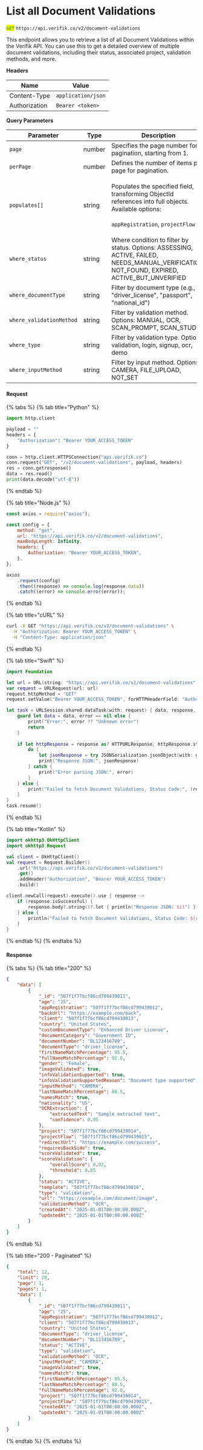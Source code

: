 # List all Document Validations

<mark style="color:green;">`GET`</mark> `https://api.verifik.co/v2/document-validations`

This endpoint allows you to retrieve a list of all Document Validations within the Verifik API. You can use this to get a detailed overview of multiple document validations, including their status, associated project, validation methods, and more.

**Headers**

| Name          | Value              |
| ------------- | ------------------ |
| Content-Type  | `application/json` |
| Authorization | `Bearer <token>`   |

**Query Parameters**

| Parameter                | Type   | Description                                                                                                                                                                 |
| ------------------------ | ------ | --------------------------------------------------------------------------------------------------------------------------------------------------------------------------- |
| `page`                   | number | Specifies the page number for pagination, starting from 1.                                                                                                                  |
| `perPage`                | number | Defines the number of items per page for pagination.                                                                                                                        |
| `populates[]`            | string | <p>Populates the specified field, transforming ObjectId references into full objects. Available options: <br><br><code>appRegistration</code>, <code>projectFlow</code></p> |
| `where_status`           | string | Where condition to filter by status. Options: ASSESSING, ACTIVE, FAILED, NEEDS\_MANUAL\_VERIFICATION, NOT\_FOUND, EXPIRED, ACTIVE\_BUT\_UNVERIFIED                          |
| `where_documentType`     | string | Filter by document type (e.g., "driver\_license", "passport", "national\_id")                                                                                               |
| `where_validationMethod` | string | Filter by validation method. Options: MANUAL, OCR, SCAN\_PROMPT, SCAN\_STUDIO                                                                                               |
| `where_type`             | string | Filter by validation type. Options: validation, login, signup, ocr, demo                                                                                                    |
| `where_inputMethod`      | string | Filter by input method. Options: CAMERA, FILE\_UPLOAD, NOT\_SET                                                                                                             |

#### **Request**

{% tabs %}
{% tab title="Python" %}

```python
import http.client

payload = ""
headers = {
    "Authorization": "Bearer YOUR_ACCESS_TOKEN"
}

conn = http.client.HTTPSConnection("api.verifik.co")
conn.request("GET", "/v2/document-validations", payload, headers)
res = conn.getresponse()
data = res.read()
print(data.decode("utf-8"))
```

{% endtab %}

{% tab title="Node.js" %}

```javascript
const axios = require("axios");

const config = {
    method: "get",
    url: "https://api.verifik.co/v2/document-validations",
    maxBodyLength: Infinity,
    headers: {
        Authorization: "Bearer YOUR_ACCESS_TOKEN",
    },
};

axios
    .request(config)
    .then((response) => console.log(response.data))
    .catch((error) => console.error(error));
```

{% endtab %}

{% tab title="cURL" %}

```bash
curl -X GET "https://api.verifik.co/v2/document-validations" \
  -H "Authorization: Bearer YOUR_ACCESS_TOKEN" \
  -H "Content-Type: application/json"
```

{% endtab %}

{% tab title="Swift" %}

```swift
import Foundation

let url = URL(string: "https://api.verifik.co/v2/document-validations")!
var request = URLRequest(url: url)
request.httpMethod = "GET"
request.setValue("Bearer YOUR_ACCESS_TOKEN", forHTTPHeaderField: "Authorization")

let task = URLSession.shared.dataTask(with: request) { data, response, error in
    guard let data = data, error == nil else {
        print("Error:", error ?? "Unknown error")
        return
    }
    
    if let httpResponse = response as? HTTPURLResponse, httpResponse.statusCode == 200 {
        do {
            let jsonResponse = try JSONSerialization.jsonObject(with: data, options: [])
            print("Response JSON:", jsonResponse)
        } catch {
            print("Error parsing JSON:", error)
        }
    } else {
        print("Failed to fetch Document Validations, Status Code:", (response as? HTTPURLResponse)?.statusCode ?? 0)
    }
}
task.resume()
```

{% endtab %}

{% tab title="Kotlin" %}

```kotlin
import okhttp3.OkHttpClient
import okhttp3.Request

val client = OkHttpClient()
val request = Request.Builder()
    .url("https://api.verifik.co/v2/document-validations")
    .get()
    .addHeader("Authorization", "Bearer YOUR_ACCESS_TOKEN")
    .build()

client.newCall(request).execute().use { response ->
    if (response.isSuccessful) {
        response.body?.string()?.let { println("Response JSON: $it") }
    } else {
        println("Failed to fetch Document Validations, Status Code: ${response.code}")
    }
}
```

{% endtab %}
{% endtabs %}

#### **Response**

{% tabs %}
{% tab title="200" %}

```json
{
    "data": [
        {
            "_id": "507f1f77bcf86cd799439011",
            "age": "25",
            "appRegistration": "507f1f77bcf86cd799439012",
            "backUrl": "https://example.com/back",
            "client": "507f1f77bcf86cd799439013",
            "country": "United States",
            "customDocumentType": "Enhanced Driver License",
            "documentCategory": "Government ID",
            "documentNumber": "DL123456789",
            "documentType": "driver_license",
            "firstNameMatchPercentage": 95.5,
            "fullNameMatchPercentage": 92.0,
            "gender": "Female",
            "imageValidated": true,
            "infoValidationSupported": true,
            "infoValidationSupportedReason": "Document type supported",
            "inputMethod": "CAMERA",
            "lastNameMatchPercentage": 88.5,
            "namesMatch": true,
            "nationality": "US",
            "OCRExtraction": {
                "extractedText": "Sample extracted text",
                "confidence": 0.95
            },
            "project": "507f1f77bcf86cd799439014",
            "projectFlow": "507f1f77bcf86cd799439015",
            "redirectUrl": "https://example.com/success",
            "requiresBackSide": true,
            "scoreValidated": true,
            "scoreValidation": {
                "overallScore": 0.92,
                "threshold": 0.85
            },
            "status": "ACTIVE",
            "template": "507f1f77bcf86cd799439016",
            "type": "validation",
            "url": "https://example.com/document/image",
            "validationMethod": "OCR",
            "createdAt": "2025-01-01T00:00:00.000Z",
            "updatedAt": "2025-01-01T00:00:00.000Z"
        }
    ]
}
```

{% endtab %}

{% tab title="200 - Paginated" %}

```json
{
    "total": 12,
    "limit": 20,
    "page": 1,
    "pages": 1,
    "data": [
        {
            "_id": "507f1f77bcf86cd799439011",
            "age": "25",
            "appRegistration": "507f1f77bcf86cd799439012",
            "client": "507f1f77bcf86cd799439013",
            "country": "United States",
            "documentType": "driver_license",
            "documentNumber": "DL123456789",
            "status": "ACTIVE",
            "type": "validation",
            "validationMethod": "OCR",
            "inputMethod": "CAMERA",
            "imageValidated": true,
            "namesMatch": true,
            "firstNameMatchPercentage": 95.5,
            "lastNameMatchPercentage": 88.5,
            "fullNameMatchPercentage": 92.0,
            "project": "507f1f77bcf86cd799439014",
            "projectFlow": "507f1f77bcf86cd799439015",
            "createdAt": "2025-01-01T00:00:00.000Z",
            "updatedAt": "2025-01-01T00:00:00.000Z"
        }
    ]
}
```

{% endtab %}
{% endtabs %}
